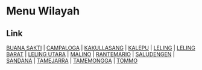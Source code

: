 # Menu Wilayah

## Link

[BUANA SAKTI](https://github.com/gigit-pemilu/pemilu-2024-76-sulawesi-barat/tree/main/pileg-dpr/hitung-suara/sub/76-sulawesi-barat/sub/02-mamuju/sub/11-tommo/sub/2003-buana-sakti)
 | 
[CAMPALOGA](https://github.com/gigit-pemilu/pemilu-2024-76-sulawesi-barat/tree/main/pileg-dpr/hitung-suara/sub/76-sulawesi-barat/sub/02-mamuju/sub/11-tommo/sub/2002-campaloga)
 | 
[KAKULLASANG](https://github.com/gigit-pemilu/pemilu-2024-76-sulawesi-barat/tree/main/pileg-dpr/hitung-suara/sub/76-sulawesi-barat/sub/02-mamuju/sub/11-tommo/sub/2008-kakullasang)
 | 
[KALEPU](https://github.com/gigit-pemilu/pemilu-2024-76-sulawesi-barat/tree/main/pileg-dpr/hitung-suara/sub/76-sulawesi-barat/sub/02-mamuju/sub/11-tommo/sub/2010-kalepu)
 | 
[LELING](https://github.com/gigit-pemilu/pemilu-2024-76-sulawesi-barat/tree/main/pileg-dpr/hitung-suara/sub/76-sulawesi-barat/sub/02-mamuju/sub/11-tommo/sub/2009-leling)
 | 
[LELING BARAT](https://github.com/gigit-pemilu/pemilu-2024-76-sulawesi-barat/tree/main/pileg-dpr/hitung-suara/sub/76-sulawesi-barat/sub/02-mamuju/sub/11-tommo/sub/2012-leling-barat)
 | 
[LELING UTARA](https://github.com/gigit-pemilu/pemilu-2024-76-sulawesi-barat/tree/main/pileg-dpr/hitung-suara/sub/76-sulawesi-barat/sub/02-mamuju/sub/11-tommo/sub/2013-leling-utara)
 | 
[MALINO](https://github.com/gigit-pemilu/pemilu-2024-76-sulawesi-barat/tree/main/pileg-dpr/hitung-suara/sub/76-sulawesi-barat/sub/02-mamuju/sub/11-tommo/sub/2007-malino)
 | 
[RANTEMARIO](https://github.com/gigit-pemilu/pemilu-2024-76-sulawesi-barat/tree/main/pileg-dpr/hitung-suara/sub/76-sulawesi-barat/sub/02-mamuju/sub/11-tommo/sub/2006-rantemario)
 | 
[SALUDENGEN](https://github.com/gigit-pemilu/pemilu-2024-76-sulawesi-barat/tree/main/pileg-dpr/hitung-suara/sub/76-sulawesi-barat/sub/02-mamuju/sub/11-tommo/sub/2014-saludengen)
 | 
[SANDANA](https://github.com/gigit-pemilu/pemilu-2024-76-sulawesi-barat/tree/main/pileg-dpr/hitung-suara/sub/76-sulawesi-barat/sub/02-mamuju/sub/11-tommo/sub/2011-sandana)
 | 
[TAMEJARRA](https://github.com/gigit-pemilu/pemilu-2024-76-sulawesi-barat/tree/main/pileg-dpr/hitung-suara/sub/76-sulawesi-barat/sub/02-mamuju/sub/11-tommo/sub/2005-tamejarra)
 | 
[TAMEMONGGA](https://github.com/gigit-pemilu/pemilu-2024-76-sulawesi-barat/tree/main/pileg-dpr/hitung-suara/sub/76-sulawesi-barat/sub/02-mamuju/sub/11-tommo/sub/2004-tamemongga)
 | 
[TOMMO](https://github.com/gigit-pemilu/pemilu-2024-76-sulawesi-barat/tree/main/pileg-dpr/hitung-suara/sub/76-sulawesi-barat/sub/02-mamuju/sub/11-tommo/sub/2001-tommo)

